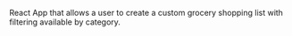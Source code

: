 React App that allows a user to create a custom grocery shopping list with filtering available by category.
